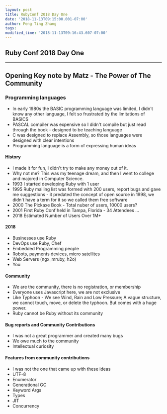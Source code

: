```yaml
---
layout: post
title: RubyConf 2018 Day One
date: '2018-11-13T09:15:00.001-07:00'
author: Feng Ting Zhang
tags:
modified_time: '2018-11-13T09:16:43.607-07:00'
---
```


## Ruby Conf 2018 Day One

----------


## Opening Key note by Matz - The Power of The Community

### Programming languages

* In early 1980s the BASIC programming language was limited, I didn't know any other language, I felt so frustrated by the limitations of BASICS
* PASCAL compiler was expensive so I didn't compile but just read through the book - designed to be teaching language
* C was designed to replace Assembly, so those languages were designed with clear intentions
* Programming language is a form of expressing human ideas

#### History
* I made it for fun, I didn't try to make any money out of it.
* Why not me? This was my teenage dream, and then I went to college and majored in Computer Science.
* 1993 I started developing Ruby with 1 user
* 1995 Ruby mailing list was formed with 200 users, report bugs and gave me suggestions - it predated the concept of open source in 1998, we didn't have a term for it so we called them free software
* 2000 The Pickaxe Book - Total nuber of users, 10000 users?
* 2001 First Ruby Conf held in Tampa, Florida - 34 Attendees
...
* 2018 Estimated Number of Users Over 1M+

#### 2018
* Businesses use Ruby
* DevOps use Ruby, Chef
* Embedded Programming people
* Robots, payments devices, micro satellites
* Web Servers (ngx_mruby, h2o)
* You

#### Community
* We are the community, there is no registration, or membership
* Everyone uses Javascript here, we are not exclusive
* Like Typhoon - We see Wind, Rain and Low Pressure; A vague structure, we cannot touch, move, or delete the typhoon. But comes with a huge power.
* Ruby cannot be Ruby without its community


#### Bug reports and Community Contributions
* I was not a great programmer and created many bugs
* We owe much to the community
* Intellectual curiosity

#### Features from community contributions
* I was not the one that came up with these ideas
* UTF-8
* Enumerator
* Generational GC
* Keyword Args
* Types
* JIT
* Concurrency
